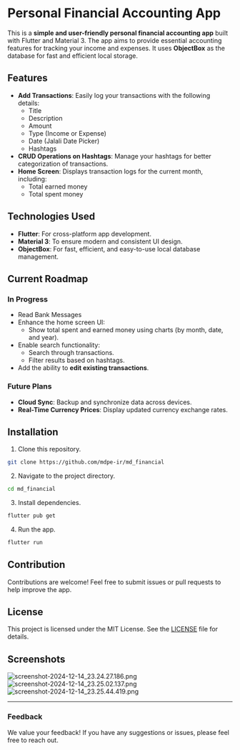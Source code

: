 # Personal Financial Accounting App

This is a **simple and user-friendly personal financial accounting app** built with Flutter and Material 3. The app aims to provide essential accounting features for tracking your income and expenses. It uses **ObjectBox** as the database for fast and efficient local storage.

## Features
- **Add Transactions**: Easily log your transactions with the following details:
    - Title
    - Description
    - Amount
    - Type (Income or Expense)
    - Date (Jalali Date Picker)
    - Hashtags
- **CRUD Operations on Hashtags**: Manage your hashtags for better categorization of transactions.
- **Home Screen**: Displays transaction logs for the current month, including:
    - Total earned money
    - Total spent money

## Technologies Used
- **Flutter**: For cross-platform app development.
- **Material 3**: To ensure modern and consistent UI design.
- **ObjectBox**: For fast, efficient, and easy-to-use local database management.

## Current Roadmap
### In Progress
- Read Bank Messages 
- Enhance the home screen UI:
    - Show total spent and earned money using charts (by month, date, and year).
- Enable search functionality:
    - Search through transactions.
    - Filter results based on hashtags.
- Add the ability to **edit existing transactions**.

### Future Plans
- **Cloud Sync**: Backup and synchronize data across devices.
- **Real-Time Currency Prices**: Display updated currency exchange rates.

## Installation
1. Clone this repository.
```bash
git clone https://github.com/mdpe-ir/md_financial
```
2. Navigate to the project directory.
```bash
cd md_financial
```
3. Install dependencies.
```bash
flutter pub get
```
4. Run the app.
```bash
flutter run
```

## Contribution
Contributions are welcome! Feel free to submit issues or pull requests to help improve the app.

## License
This project is licensed under the MIT License. See the [LICENSE](LICENSE) file for details.

## Screenshots

![screenshot-2024-12-14_23.24.27.186.png](screenshots/screenshot-2024-12-14_23.24.27.186.png)
![screenshot-2024-12-14_23.25.02.137.png](screenshots/screenshot-2024-12-14_23.25.02.137.png)
![screenshot-2024-12-14_23.25.44.419.png](screenshots/screenshot-2024-12-14_23.25.44.419.png)

---

### Feedback
We value your feedback! If you have any suggestions or issues, please feel free to reach out.
